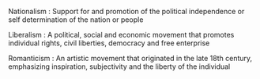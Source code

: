 Nationalism : Support for and promotion of the political independence or self determination of the nation or people

Liberalism : A political, social and economic movement that promotes individual rights, civil liberties, democracy and free enterprise

Romanticism : An artistic movement that originated in the late 18th century, emphasizing inspiration, subjectivity and the liberty of the individual